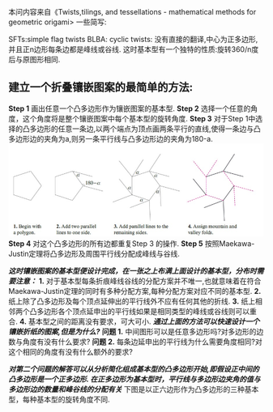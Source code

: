 本问内容来自《Twists,tilings, and tessellations - mathematical methods for geometric origami>
一些简写:

SFTs:simple flag twists
BLBA:
cyclic twists: 没有直接的翻译,中心为正多边形,并且正n边形每条边都是峰线或谷线. 这时基本型有一个独特的性质:旋转360/n度后与原图形相同.

## 建立一个折叠镶嵌图案的最简单的方法:
**Step 1** 画出任意一个凸多边形作为镶嵌图案的基本型.
**Step 2** 选择一个任意的角度，这个角度将是整个镶嵌图案中每个基本型的旋转角度.
**Step 3** 对于Step 1中选择的凸多边形的任意一条边,以两个端点为顶点画两条平行的直线,使得一条边与凸多边形边的夹角为a,则另一条平行线与凸多边形边的夹角为180-a.
![Construction of a simple flat twist](./Images/Construction_of_a_simple_flat_twist.jpg)
**Step 4** 对这个凸多边形的所有边都重复Step 3 的操作.
**Step 5** 按照Maekawa-Justin定理将凸多边形及周围平行线分配成峰线与谷线.

***这时镶嵌图案的基本型便设计完成，在一张之上布满上面设计的基本型，分布时需要注意：***
**1.** 对于基本型每条折痕峰线谷线的分配方案并不唯一,也就意味着在符合Maekawa-Justin定理的同时有多种分配方案,每种分配方案对应不同的基本型.
**2.** 纸上除了凸多边形及每个顶点延伸出的平行线外不应有任何其他的折线.
**3.** 纸上相邻两个凸多边形各个顶点延申出的平行线如果是相同类型的峰线或谷线则可以重合.
**4.** 基本型之间的距离没有要求，可大可小.
***通过上面的方法可以快速设计一个镶嵌折纸的图案,但是为什么?***
**问题 1.** 中间图形可以是任意多边形吗?对多边形的边数与角度有没有什么要求?
**问题 2.** 每条边延申出的平行线为什么需要角度相同?对这个相同的角度有没有什么额外的要求?

***对第二个问题的解答可以从分析简化组成基本型的凸多边形开始,即假设正中间的凸多边形是一个正多边形.
在正多边形为基本型时，平行线与多边形边夹角的值与多边形边的数量和峰谷线的分配有关***
下图是以正六边形作为凸多边形的三种基本型，每种基本型的旋转角度不同.
